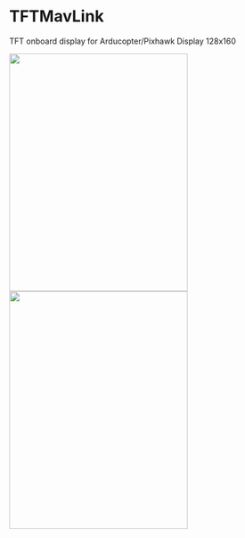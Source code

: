 # TFTMavLink
TFT  onboard display for Arducopter/Pixhawk 
Display 128x160 


<img src="https://github.com/dpsoftware/TFTMavLink/blob/master/doc/images/IMG_2.jpg" width="320" height="427">
<img src="https://github.com/dpsoftware/TFTMavLink/blob/master/doc/images/IMG_2.jpg" width="320" height="427">
 
